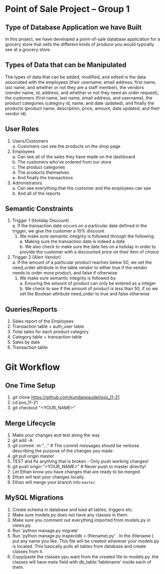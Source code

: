 # Point of Sale Project – Group 1

## Type of Database Application we have Built<br>
In this project, we have developed a point-of-sale database application for a grocery store that sells the different kinds of produce you would typically see at a grocery store. 
## Types of Data that can be Manipulated<br>
The types of data that can be added, modified, and edited is the data associated with the employees (their username, email address, first name, last name, and whether or not they are a staff member), the vendors (vendor name, id, address, and whether or not they need an order request), the customers (first name, last name, email address, and username), the product categories (category id, name, and date updated), and finally the products (product name, description, price, amount, date updated, and their vendor id).
## User Roles
1.  Users/Customers<br>
  a.  Customers can see the products on the shop page<br>
2.	Employees<br>
  a.  Can see all of the sales they have made on the dashboard<br>
  b.  The customers who’ve ordered from our store<br>
  c.  The product categories<br>
  d.  The products themselves<br>
  e.	And finally the transactions<br>
3.	Administrators<br>
  a.	Can see everything that the customer and the employees can see<br>
  b.  And all of the reports<br>
## Semantic Constraints<br>
1.  Trigger 1 (Holiday Discount) <br>
  a.  	If the transaction date occurs on a particular date defined in the trigger, we give           the customer a 10% discount<br>
    1.	We make sure semantic integrity is followed through the following:<br>
      a.  Making sure the transaction date is indeed a date<br>
      b. 	We also check to make sure the date lies on a holiday in order to provide the                 customer with a discounted price on their item of choice<br>
2.	Trigger 2 (Alert Vendor)<br>
  a.  If the amount of a particular product reaches below 50, we set the need_order attribute   in the table vendor to either true if the vendor needs to order more product, and false       if otherwise<br>
    1.  We make sure semantic integrity is followed by:<br>
      a.	Ensuring the amount of product can only be entered as a integer<br>
      b.	We check to see if the amount of product is less than 50, if so we set the Boolean             attribute need_order to true and false otherwise<br>
## Queries/Reports<br>
1. 	Sales report of the Employees
2.	Transaction table + auth_user table
3.	Total sales for each product category
4.	Category table + transaction table
5.	Sales by date
6.	Transaction table




# Git Workflow
## One Time Setup
1. git clone https://github.com/kundanpaudel/pos_11-21
2. cd pos_11-21
3. git checkout "<YOUR_NAME>"

## Merge Lifecycle
1. Make your changes and test along the way
2. git add -A
3. git commit -m "..." # The commit messages should be verbose describing the purpose of the changes you made
4. git pull origin master
5. TEST and fix anything that is broken - Only push working changes!
6. git push origin "<YOUR_NAME>" # Never push to master directly!
7. Let Ethan know you have changes that are ready to be merged
8. Ethan will test your changes locally.
9. Ethan will merge your branch into `master`.

## MySQL Migrations

1. Create schema in database and load all tables, triggers etc.
2. Make sure models.py does not have any classes in them.
3. Make sure you comment out everything imported from models.py in views.py.
4. Run 'python manage.py migrate'
5. Run 'python manage.py inspectdb > (filename).py' . In the (filename ) put any name you like. This file will be created wherever your models.py is located. This basically pulls all tables from database and create classes from it. 
6. Copy/paste the classes ypu want from the created file to models.py. the classes will have meta field with db_table:'tablename' inside each of them. 
